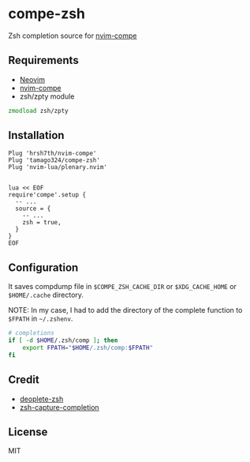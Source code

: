 # compe-zsh

Zsh completion source for [nvim-compe](https://github.com/hrsh7th/nvim-compe)

## Requirements

* [Neovim](https://github.com/neovim/neovim/)
* [nvim-compe](https://github.com/hrsh7th/nvim-compe)
* zsh/zpty module

```zsh
zmodload zsh/zpty
```

## Installation

```vim
Plug 'hrsh7th/nvim-compe'
Plug 'tamago324/compe-zsh'
Plug 'nvim-lua/plenary.nvim'


lua << EOF
require'compe'.setup {
  -- ...
  source = {
    -- ...
    zsh = true,
  }
}
EOF
```

## Configuration

It saves compdump file in `$COMPE_ZSH_CACHE_DIR` or `$XDG_CACHE_HOME` or
`$HOME/.cache` directory.


NOTE: In my case, I had to add the directory of the complete function to `$FPATH` in `~/.zshenv`.

```zsh
# completions
if [ -d $HOME/.zsh/comp ]; then
    export FPATH="$HOME/.zsh/comp:$FPATH"
fi
```


## Credit

* [deoplete-zsh](https://github.com/deoplete-plugins/deoplete-zsh)
* [zsh-capture-completion](https://github.com/Valodim/zsh-capture-completion)

## License

MIT
